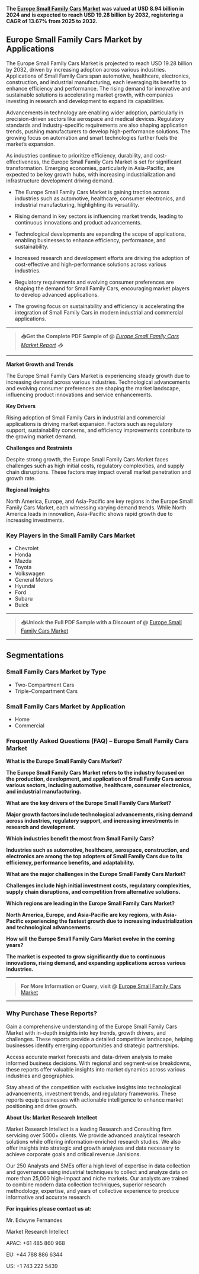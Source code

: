 <p><strong>The <a href="https://www.marketresearchintellect.com/download-sample/?rid=907117&amp;utm_source=Pulse-April-Europe&amp;utm_medium=852">Europe Small Family Cars Market</a> was valued at USD 8.94 billion in 2024 and is expected to reach USD 19.28 billion by 2032, registering a CAGR of 13.67% from 2025 to 2032.</strong></p><h2>Europe Small Family Cars Market by Applications&nbsp;</h2><p><p>The Europe Small Family Cars Market is projected to reach USD 19.28 billion by 2032, driven by increasing adoption across various industries. Applications of Small Family Cars span automotive, healthcare, electronics, construction, and industrial manufacturing, each leveraging its benefits to enhance efficiency and performance. The rising demand for innovative and sustainable solutions is accelerating market growth, with companies investing in research and development to expand its capabilities.</p><p>Advancements in technology are enabling wider adoption, particularly in precision-driven sectors like aerospace and medical devices. Regulatory standards and industry-specific requirements are also shaping application trends, pushing manufacturers to develop high-performance solutions. The growing focus on automation and smart technologies further fuels the market&rsquo;s expansion.</p><p>As industries continue to prioritize efficiency, durability, and cost-effectiveness, the Europe Small Family Cars Market is set for significant transformation. Emerging economies, particularly in Asia-Pacific, are expected to be key growth hubs, with increasing industrialization and infrastructure development driving demand.</p></p><ul><li><p>The Europe Small Family Cars Market is gaining traction across industries such as automotive, healthcare, consumer electronics, and industrial manufacturing, highlighting its versatility.</p></li><li><p>Rising demand in key sectors is influencing market trends, leading to continuous innovations and product advancements.</p></li><li><p>Technological developments are expanding the scope of applications, enabling businesses to enhance efficiency, performance, and sustainability.</p></li><li><p>Increased research and development efforts are driving the adoption of cost-effective and high-performance solutions across various industries.</p></li><li><p>Regulatory requirements and evolving consumer preferences are shaping the demand for Small Family Cars, encouraging market players to develop advanced applications.</p></li><li><p>The growing focus on sustainability and efficiency is accelerating the integration of Small Family Cars in modern industrial and commercial applications.</p></li></ul><hr /><blockquote><p><strong><span class="font-[700]">📥Get the Complete PDF Sample of @ </span></strong><em><span class="font-[700]"><a href="https://www.marketresearchintellect.com/download-sample/?rid=907117&amp;utm_source=Pulse-April-Europe&amp;utm_medium=852" target="_blank" data-tracking-control-name="article-ssr-frontend-pulse_little-text-block" data-tracking-will-navigate="" data-test-link="">Europe Small Family Cars Market Report</a>&nbsp;📥</span></em></p></blockquote><hr /><p class="" data-start="77" data-end="360"><strong data-start="77" data-end="105">Market Growth and Trends</strong></p><p class="" data-start="77" data-end="360">The Europe Small Family Cars Market is experiencing steady growth due to increasing demand across various industries. Technological advancements and evolving consumer preferences are shaping the market landscape, influencing product innovations and service enhancements.</p><p class="" data-start="362" data-end="606"><strong data-start="362" data-end="377">Key Drivers</strong></p><p class="" data-start="362" data-end="606">Rising adoption of Small Family Cars in industrial and commercial applications is driving market expansion. Factors such as regulatory support, sustainability concerns, and efficiency improvements contribute to the growing market demand.</p><p class="" data-start="608" data-end="849"><strong data-start="608" data-end="637">Challenges and Restraints</strong></p><p class="" data-start="608" data-end="849">Despite strong growth, the Europe Small Family Cars Market faces challenges such as high initial costs, regulatory complexities, and supply chain disruptions. These factors may impact overall market penetration and growth rate.</p><p class="" data-start="851" data-end="1095"><strong data-start="851" data-end="872">Regional Insights</strong></p><p class="" data-start="851" data-end="1095">North America, Europe, and Asia-Pacific are key regions in the Europe Small Family Cars Market, each witnessing varying demand trends. While North America leads in innovation, Asia-Pacific shows rapid growth due to increasing investments.</p><p><h3>Key Players in the Small Family Cars Market </h3><ul><li>Chevrolet</li><li>Honda</li><li>Mazda</li><li>Toyota</li><li>Volkswagen</li><li>General Motors</li><li>Hyundai</li><li>Ford</li><li>Subaru</li><li>Buick</li></ul></p><hr /><blockquote><p><strong>📥Unlock the Full PDF Sample with a Discount of @</strong> <a href="https://www.marketresearchintellect.com/ask-for-discount/?rid=907117&amp;utm_source=Pulse-April-Europe&amp;utm_medium=852">Europe Small Family Cars Market</a></p></blockquote><hr /><p><h2>Segmentations</h2><h3>Small Family Cars Market by Type</h3><ul><li>Two-Compartment Cars</li><li>Triple-Compartment Cars</li></ul><h3>Small Family Cars Market by Application</h3><ul><li>Home</li><li>Commercial</li></ul></p><h3><strong>Frequently Asked Questions (FAQ) &ndash; Europe Small Family Cars Market</strong></h3><p><strong>What is the Europe Small Family Cars Market?</strong></p><p><strong>The Europe Small Family Cars Market refers to the industry focused on the production, development, and application of Small Family Cars across various sectors, including automotive, healthcare, consumer electronics, and industrial manufacturing.</strong></p><p><strong>What are the key drivers of the Europe Small Family Cars Market?</strong></p><p><strong>Major growth factors include technological advancements, rising demand across industries, regulatory support, and increasing investments in research and development.</strong></p><p><strong>Which industries benefit the most from Small Family Cars?</strong></p><p><strong>Industries such as automotive, healthcare, aerospace, construction, and electronics are among the top adopters of Small Family Cars due to its efficiency, performance benefits, and adaptability.</strong></p><p><strong>What are the major challenges in the Europe Small Family Cars Market?</strong></p><p><strong>Challenges include high initial investment costs, regulatory complexities, supply chain disruptions, and competition from alternative solutions.</strong></p><p><strong>Which regions are leading in the Europe Small Family Cars Market?</strong></p><p><strong>North America, Europe, and Asia-Pacific are key regions, with Asia-Pacific experiencing the fastest growth due to increasing industrialization and technological advancements.</strong></p><p><strong>How will the Europe Small Family Cars Market evolve in the coming years?</strong></p><p><strong>The market is expected to grow significantly due to continuous innovations, rising demand, and expanding applications across various industries.</strong></p><hr /><blockquote><p><span class="font-[700]"><strong>For More Information or Query, visit&nbsp;@</strong>&nbsp;</span><span class="font-[700]"><a href="https://www.marketresearchintellect.com/product/global-small-family-cars-market/?utm_source=Linkedin&utm_medium=852" target="_blank" data-tracking-control-name="article-ssr-frontend-pulse_little-text-block" data-tracking-will-navigate="" data-test-link="">Europe Small Family Cars Market</a></span></p></blockquote><hr /><h3><strong data-start="0" data-end="31">Why Purchase These Reports?</strong></h3><p class="" data-start="35" data-end="297">Gain a comprehensive understanding of the Europe Small Family Cars Market with in-depth insights into key trends, growth drivers, and challenges. These reports provide a detailed competitive landscape, helping businesses identify emerging opportunities and strategic partnerships.</p><p class="" data-start="299" data-end="540">Access accurate market forecasts and data-driven analysis to make informed business decisions. With regional and segment-wise breakdowns, these reports offer valuable insights into market dynamics across various industries and geographies.</p><p class="" data-start="542" data-end="784">Stay ahead of the competition with exclusive insights into technological advancements, investment trends, and regulatory frameworks. These reports equip businesses with actionable intelligence to enhance market positioning and drive growth.</p><p><strong><span class="font-[700]">About Us: Market Research Intellect</span></strong></p><p><span class="">Market Research Intellect is a leading Research and Consulting firm servicing over 5000+ clients. We provide advanced analytical research solutions while offering information-enriched research studies.&nbsp;</span>We also offer insights into strategic and growth analyses and data necessary to achieve corporate goals and critical revenue Janisions.</p><p><span class="">Our 250 Analysts and SMEs offer a high level of expertise in data collection and governance using industrial techniques to collect and analyze data on more than 25,000 high-impact and niche markets. Our analysts are trained to combine modern data collection techniques, superior research methodology, expertise, and years of collective experience to produce informative and accurate research.</span></p><p><strong>For inquiries please contact us at:</strong></p><p>Mr. Edwyne Fernandes</p><p>Market Research Intellect</p><p>APAC: +61 485 860 968</p><p>EU: +44 788 886 6344</p><p>US: +1 743 222 5439</p>